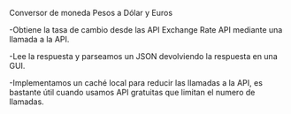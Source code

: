 Conversor de moneda Pesos a Dólar y Euros

-Obtiene la tasa de cambio desde las API Exchange Rate API mediante una llamada a la API.

-Lee la respuesta y parseamos un JSON devolviendo la respuesta en una GUI.

-Implementamos un caché local para reducir las llamadas a la API, es bastante útil cuando usamos API gratuitas que limitan el numero de llamadas.
